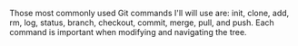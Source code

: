 Those most commonly used Git commands I'll will use are: init, clone, add, rm, log, status, branch, checkout, commit, merge, pull, and push.
Each command is important when modifying and navigating the tree. 

